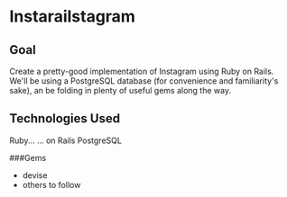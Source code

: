 Instarailstagram
================

Goal
----

Create a pretty-good implementation of Instagram using Ruby on Rails. We'll be
using a PostgreSQL database (for convenience and familiarity's sake), an be
folding in plenty of useful gems along the way.

Technologies Used
-----------------
Ruby...
... on Rails
PostgreSQL

###Gems

- devise
- others to follow